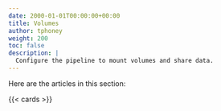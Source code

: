 ```yaml
---
date: 2000-01-01T00:00:00+00:00
title: Volumes
author: tphoney
weight: 200
toc: false
description: |
  Configure the pipeline to mount volumes and share data.
---
```


Here are the articles in this section:

{{< cards >}}
